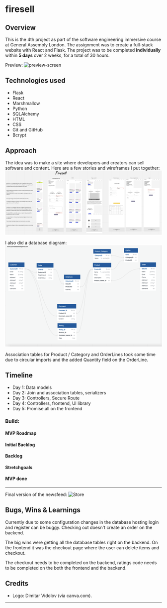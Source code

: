 # firesell

## Overview

This is the 4th project as part of the software engineering immersive course at General Assembly London.
The assignment was to create a full-stack website with React and Flask.
The project was to be completed **individually** within **5 days** over 2 weeks, for a total of 30 hours.

Preview: ![preview-screen](./readme-assets/preview-screen.png)

## Technologies used 

- Flask
- React
- Marshmallow
- Python
- SQLAlchemy
- HTML
- CSS
- Git and GitHub
- Bcrypt

## Approach

The idea was to make a site where developers and creators can sell software and content. Here are a few stories and wireframes I put together: 
![miro-screen](./readme_assets/wireframing.png)

I also did a database diagram:
![miro-screen](./readme_assets/D-diagram.png)

Association tables for Product / Category and OrderLines took some time due to circular imports and the added Quantity field on the OrderLine. 

## Timeline
- Day 1: Data models
- Day 2: Join and association tables, serializers
- Day 3: Controllers, Secure Route
- Day 4: Controllers, frontend, UI library
- Day 5: Promise.all on the frontend


### Build:
#### MVP Roadmap

#### Initial Backlog

#### Backlog

#### Stretchgoals

#### MVP done

--------
Final version of the newsfeed:
![Store](./)

## Bugs, Wins & Learnings
Currently due to some configuration changes in the database hosting login and register can be buggy.
Checking out doesn't create an order on the backend.

The big wins were getting all the database tables right on the backend.
On the frontend it was the checkout page where the user can delete items and checkout.

The checkout needs to be completed on the backend, ratings code needs to be completed on the both the frontend and the backend.

## Credits
- Logo: Dimitar Vidolov (via canva.com).
--------
